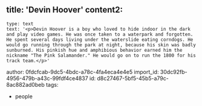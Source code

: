 title: 'Devin Hoover'
content2:
  -
    type: text
    text: '<p>Devin Hoover is a boy who loved to hide indoor in the dark and play video games. He was once taken to a waterpark and forgotten. He spent several days living under the waterslide eating corndogs. He would go running through the park at night, because his skin was badly sunburned. His pinkish hue and amphibious behavior earned him the nickname "The Pink Salamander." He would go on to run the 1800 for his track team.</p>'
author: 0fdcfcab-9dc5-4bdc-a78c-4fa4eca4e4e5
import_id: 30dc92fb-4956-479b-a43c-99fdf4ce4837
id: d8c27467-5bf5-45b5-a79c-8ac882ad0beb
tags:
  - people
